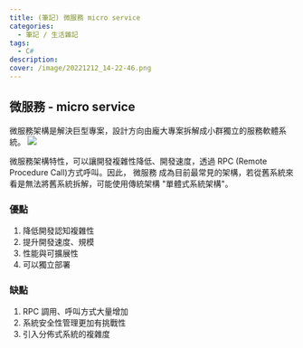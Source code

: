 ```yaml
---
title: (筆記) 微服務 micro service 
categories: 
  - 筆記 / 生活雜記
tags: 
  - C#
description:
cover: /image/20221212_14-22-46.png
---
```


## 微服務 - micro service
微服務架構是解決巨型專案，設計方向由龐大專案拆解成小群獨立的服務軟體系統。
![](/image/20221212_14-22-46.png)

微服務架構特性，可以讓開發複雜性降低、開發速度，透過 RPC (Remote Procedure Call)方式呼叫。因此，
 微服務 成為目前最常見的架構，若從舊系統來看是無法將舊系統拆解，可能使用傳統架構 "單體式系統架構"。

 ### 優點
 1. 降低開發認知複雜性
 2. 提升開發速度、規模
 3. 性能與可擴展性
 4. 可以獨立部署

### 缺點
1. RPC 調用、呼叫方式大量增加
2. 系統安全性管理更加有挑戰性
3. 引入分佈式系統的複雜度